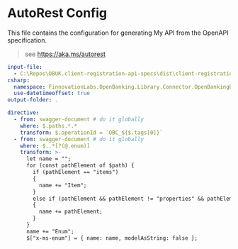 # AutoRest Config

This file contains the configuration for generating My API from the OpenAPI specification.

> see https://aka.ms/autorest

``` yaml
input-file:
  - C:\Repos\OBUK.client-registration-api-specs\dist\client-registration-swagger.yaml
csharp:
  namespace: FinnovationLabs.OpenBanking.Library.Connector.OpenBankingUk.DynamicClientRegistration.V3p3
  use-datetimeoffset: true
output-folder: .

directive:
  - from: swagger-document # do it globally 
    where: $.paths.*.* 
    transform: $.operationId = `OBC_${$.tags[0]}`
  - from: swagger-document # do it globally 
    where: $..*[?(@.enum)]
    transform: >-
      let name = "";
      for (const pathElement of $path) {
        if (pathElement == "items")
        {
          name += "Item";
        }
        else if (pathElement && pathElement != "properties" && pathElement != "definitions")
        {
          name += pathElement;
        }
      }
      name += "Enum";
      $["x-ms-enum"] = { name: name, modelAsString: false };
``` 